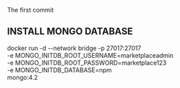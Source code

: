 The first commit
## INSTALL MONGO DATABASE
docker run -d --network bridge -p 27017:27017 \
    -e MONGO_INITDB_ROOT_USERNAME=marketplaceadmin \
    -e MONGO_INITDB_ROOT_PASSWORD=marketplace123 \
    -e MONGO_INITDB_DATABASE=npm \
    mongo:4.2